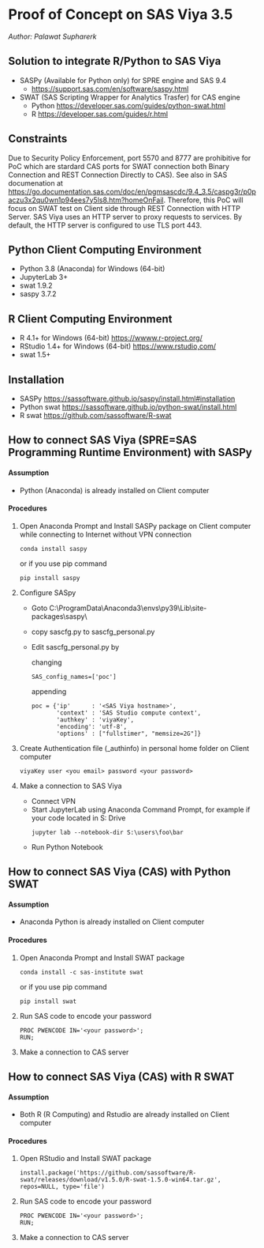 # Proof of Concept on SAS Viya 3.5
_Author: Palawat Supharerk_
## Solution to integrate R/Python to SAS Viya
- SASPy (Available for Python only) for SPRE engine and SAS 9.4
  - https://support.sas.com/en/software/saspy.html
- SWAT (SAS Scripting Wrapper for Analytics Trasfer) for CAS engine
  - Python https://developer.sas.com/guides/python-swat.html
  - R https://developer.sas.com/guides/r.html
## Constraints
Due to Security Policy Enforcement, port 5570 and 8777 are prohibitive for PoC which are stardard CAS ports for SWAT connection both Binary Connection and REST Connection Directly to CAS). See also in SAS documenation at https://go.documentation.sas.com/doc/en/pgmsascdc/9.4_3.5/caspg3r/p0paczu3x2qu0wn1p94ees7y5ls8.htm?homeOnFail. Therefore, this PoC will focus on SWAT test on Client side through REST Connection with HTTP Server. SAS Viya uses an HTTP server to proxy requests to services. By default, the HTTP server is configured to use TLS port 443. 
## Python Client Computing Environment
- Python 3.8 (Anaconda) for Windows (64-bit)
- JupyterLab 3+
- swat 1.9.2
- saspy 3.7.2

## R Client Computing Environment
- R 4.1+ for Windows (64-bit) https://wwww.r-project.org/
- RStudio 1.4+ for Windows (64-bit) https://www.rstudio,com/
- swat 1.5+

## Installation
- SASPy https://sassoftware.github.io/saspy/install.html#installation
- Python swat https://sassoftware.github.io/python-swat/install.html
- R swat https://github.com/sassoftware/R-swat

## How to connect SAS Viya (SPRE=SAS Programming Runtime Environment) with SASPy
#### Assumption
   - Python (Anaconda) is already installed on Client computer
#### Procedures
1. Open Anaconda Prompt and Install SASPy package on Client computer while connecting to Internet without VPN connection
   ```
   conda install saspy
   ```
   or if you use pip command
   ```
   pip install saspy
   ```
3. Configure SASpy

   - Goto C:\ProgramData\Anaconda3\envs\py39\Lib\site-packages\saspy\
   - copy sascfg.py to sascfg_personal.py
   - Edit sascfg_personal.py by
    
       changing
       ```
       SAS_config_names=['poc']
       ```
       appending
       ```
       poc = {'ip'      : '<SAS Viya hostname>',
              'context' : 'SAS Studio compute context',
              'authkey' : 'viyaKey',
              'encoding': 'utf-8',
              'options' : ["fullstimer", "memsize=2G"]}
       ```
4. Create Authentication file (_authinfo) in personal home folder on Client computer
   ```
   viyaKey user <you email> password <your password>
   ```
5. Make a connection to SAS Viya
   - Connect VPN
   - Start JupyterLab using Anaconda Command Prompt, for example if your code located in S: Drive
     ```
     jupyter lab --notebook-dir S:\users\foo\bar
     ```
   - Run Python Notebook

## How to connect SAS Viya (CAS) with Python SWAT
#### Assumption
   - Anaconda Python is already installed on Client computer
#### Procedures
1. Open Anaconda Prompt and Install SWAT package
   ```
   conda install -c sas-institute swat
   ```
   or if you use pip command
   ```
   pip install swat
   ```
2. Run SAS code to encode your password
   ```
   PROC PWENCODE IN='<your password>';
   RUN;
   ```
3. Make a connection to CAS server
 
## How to connect SAS Viya (CAS) with R SWAT
#### Assumption
   - Both R (R Computing) and Rstudio are already installed on Client computer
#### Procedures
1. Open RStudio and Install SWAT package
   ```
   install.package('https://github.com/sassoftware/R-swat/releases/download/v1.5.0/R-swat-1.5.0-win64.tar.gz', repos=NULL, type='file')
   ```
2. Run SAS code to encode your password
   ```
   PROC PWENCODE IN='<your password>';
   RUN;
   ```
3. Make a connection to CAS server
